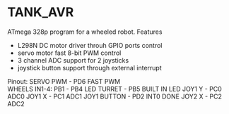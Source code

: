 # TANK_AVR
ATmega 328p program for a wheeled robot.
Features
 - L298N DC motor driver throuh GPIO ports control
 - servo motor fast 8-bit PWM control
 - 3 channel ADC support for 2 joysticks 
 - joystick button support through external interrupt

Pinout:
SERVO PWM -  PD6 FAST PWM    
WHEELS IN1-4: PB1 - PB4
LED TURRET - PB5 BUILT IN LED
JOY1 Y - PC0 ADC0
JOY1 X - PC1 ADC1
JOY1 BUTTON - PD2 INT0 DONE
JOY2 X - PC2 ADC2
